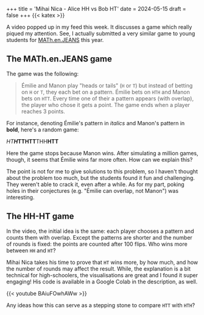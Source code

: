 +++
title = 'Mihai Nica - Alice HH vs Bob HT'
date = 2024-05-15
draft = false
+++
{{< katex >}}

A video popped up in my feed this week. It discusses a game which really piqued my attention. See, I actually submitted a very similar game to young students for [MATh.en.JEANS](https://www.mathenjeans.fr/) this year.

## The MATh.en.JEANS game

The game was the following:

> Émilie and Manon play "heads or tails" (`H` or `T`) but instead of betting on `H` or `T`, they each bet on a pattern. Émilie bets on `HTH` and Manon bets on `HTT`. Every time one of their a pattern appears (with overlap), the player who chose it gets a point. The game ends when a player reaches 3 points.

For instance, denoting Émilie's pattern in _italics_ and Manon's pattern in **bold**, here's a random game:

<i>HT<b>H</b></i><b>TT</b><b>HTT</b>THH<b>HTT</b>

Here the game stops because Manon wins. After simulating a million games, though, it seems that Émilie wins far more often. How can we explain this?

The point is not for me to give solutions to this problem, so I haven't thought about the problem too much, but the students found it fun and challenging. They weren't able to crack it, even after a while. As for my part, poking holes in their conjectures (e.g. "Émilie can overlap, not Manon") was interesting.

## The HH-HT game

In the video, the initial idea is the same: each player chooses a pattern and counts them with overlap. Except the patterns are shorter and the number of rounds is fixed: the points are counted after 100 flips. Who wins more between `HH` and `HT`?

Mihai Nica takes his time to prove that `HT` wins more, by how much, and how the number of rounds may affect the result. While, the explanation is a bit technical for high-schoolers, the visualisations are great and I found it super engaging! His code is available in a Google Colab in the description, as well.

{{< youtube BAiuFOwhAWw >}}

Any ideas how this can serve as a stepping stone to compare `HTT` with `HTH`?

